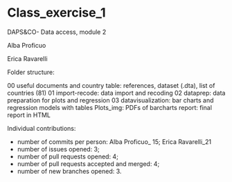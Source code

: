 # Class_exercise_1
 
DAPS&CO- Data access, module 2

Alba Proficuo

Erica Ravarelli


Folder structure:

00 useful documents and country table: references, dataset (.dta), list of countries (81)
01 import-recode: data import and recoding
02 dataprep: data preparation for plots and regression
03 datavisualization: bar charts and regression models with tables
Plots_img: PDFs of barcharts
report: final report in HTML


Individual contributions:
- number of commits per person: Alba Proficuo_ 15; Erica Ravarelli_21
- number of issues opened: 3; 
- number of pull requests opened: 4; 
- number of pull requests accepted and merged: 4;
- number of new branches opened: 3.
